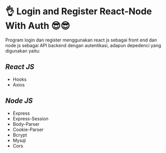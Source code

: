 <h1>👌 Login and Register React-Node With Auth 😎😎</h1>
<p>
Program login dan register menggunakan react js sebagai front end dan node js sebagai API backend dengan autentikasi, adapun depedenci yang digunakan yaitu:
<h2><i>React JS</i></h2>
<ul>
<li>Hooks</li>
<li>Axios</li>
</ul>
<h2><i>Node JS</i></h2>
<ul>
<li>Express</li>
<li>Express-Session</li>
<li>Body-Parser</li>
<li>Cookie-Parser</li>
<li>Bcrypt</li>
<li>Mysql</li>
<li>Cors</li>
</ul>
</p>
